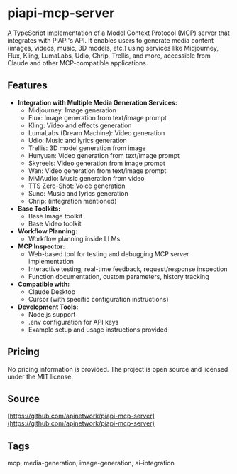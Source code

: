 # piapi-mcp-server

A TypeScript implementation of a Model Context Protocol (MCP) server that integrates with PiAPI's API. It enables users to generate media content (images, videos, music, 3D models, etc.) using services like Midjourney, Flux, Kling, LumaLabs, Udio, Chrip, Trellis, and more, accessible from Claude and other MCP-compatible applications.

## Features
- **Integration with Multiple Media Generation Services:**
  - Midjourney: Image generation
  - Flux: Image generation from text/image prompt
  - Kling: Video and effects generation
  - LumaLabs (Dream Machine): Video generation
  - Udio: Music and lyrics generation
  - Trellis: 3D model generation from image
  - Hunyuan: Video generation from text/image prompt
  - Skyreels: Video generation from image prompt
  - Wan: Video generation from text/image prompt
  - MMAudio: Music generation from video
  - TTS Zero-Shot: Voice generation
  - Suno: Music and lyrics generation
  - Chrip: (integration mentioned)
- **Base Toolkits:**
  - Base Image toolkit
  - Base Video toolkit
- **Workflow Planning:**
  - Workflow planning inside LLMs
- **MCP Inspector:**
  - Web-based tool for testing and debugging MCP server implementation
  - Interactive testing, real-time feedback, request/response inspection
  - Function documentation, custom parameters, history tracking
- **Compatible with:**
  - Claude Desktop
  - Cursor (with specific configuration instructions)
- **Development Tools:**
  - Node.js support
  - .env configuration for API keys
  - Example setup and usage instructions provided

## Pricing
No pricing information is provided. The project is open source and licensed under the MIT license.

## Source
[https://github.com/apinetwork/piapi-mcp-server](https://github.com/apinetwork/piapi-mcp-server)

## Tags
mcp, media-generation, image-generation, ai-integration
